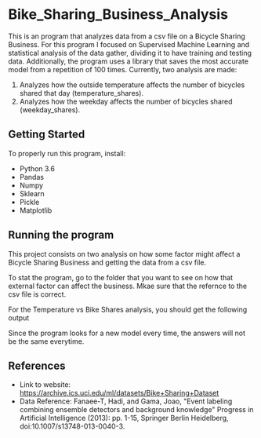 # Bike_Sharing_Business_Analysis
This is an program that analyzes data from a csv file on a Bicycle Sharing Business. For this program I focused on Supervised Machine Learning and statistical analysis of the data gather, dividing it to have training and testing data. Additionally, the program uses a library that saves the most accurate model from a repetition of 100 times. Currently, two analysis are made: 
1) Analyzes how the outside temperature affects the number of bicycles shared that day (temperature_shares).
2) Analyzes how the weekday affects the number of bicycles shared (weekday_shares).

Getting Started
-
To properly run this program, install:
- Python 3.6
- Pandas
- Numpy
- Sklearn
- Pickle
- Matplotlib

Running the program
-
This project consists on two analysis on how some factor might affect a Bicycle Sharing Business and getting the data from a csv file.

To stat the program, go to the folder that you want to see on how that external factor can affect the business. Mkae sure that the refernce to the csv file is correct.

For the Temperature vs Bike Shares analysis, you should get the following output



Since the program looks for a new model every time, the answers will not be the same everytime.

References
-
- Link to website: https://archive.ics.uci.edu/ml/datasets/Bike+Sharing+Dataset
- Data Reference: Fanaee-T, Hadi, and Gama, Joao, "Event labeling combining ensemble detectors and background knowledge" Progress in Artificial Intelligence (2013): pp. 1-15, Springer Berlin Heidelberg, doi:10.1007/s13748-013-0040-3.

